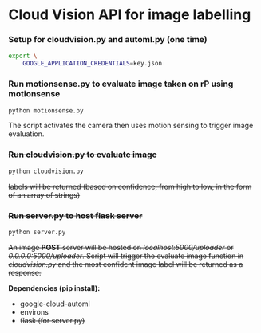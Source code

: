# Cloud Vision API for image labelling

### Setup for cloudvision.py and automl.py (one time)

```bash
export \
    GOOGLE_APPLICATION_CREDENTIALS=key.json
```

### Run motionsense.py to evaluate image taken on rP using motionsense

```bash
python motionsense.py
```

The script activates the camera then uses motion sensing to trigger image evaluation. 

### ~~Run cloudvision.py to evaluate image~~

```bash
python cloudvision.py
```

~~labels will be returned (based on confidence, from high to low, in the form of an array of strings)~~

### ~~Run server.py to host flask server~~

```bash
python server.py
```

~~An image **POST** server will be hosted on *localhost:5000/uploader* or *0.0.0.0:5000/uploader*. Script will trigger the evaluate image function in *cloudvision.py* and the most confident image label will be returned as a response.~~





**Dependencies (pip install):**

- google-cloud-automl
- environs
- ~~flask (for server.py)~~

